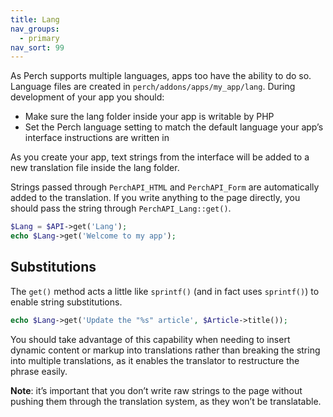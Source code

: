 ```yaml
---
title: Lang
nav_groups:
  - primary
nav_sort: 99
---
```


As Perch supports multiple languages, apps too have the ability to do so. Language files are created in `perch/addons/apps/my_app/lang`. During development of your app you should:

- Make sure the lang folder inside your app is writable by PHP
- Set the Perch language setting to match the default language your app’s interface instructions are written in

As you create your app, text strings from the interface will be added to a new translation file inside the lang folder.

Strings passed through `PerchAPI_HTML` and `PerchAPI_Form` are automatically added to the translation. If you write anything to the
page directly, you should pass the string through `PerchAPI_Lang::get()`.

```php
$Lang = $API->get('Lang');
echo $Lang->get('Welcome to my app');
```

## Substitutions 

The `get()` method acts a little like `sprintf()` (and in fact uses `sprintf()`) to enable string substitutions.

```php
echo $Lang->get('Update the "%s" article', $Article->title());
```

You should take advantage of this capability when needing to insert dynamic content or markup into translations rather than breaking the string into multiple translations, as it enables the translator to restructure the phrase easily.

**Note**: it’s important that you don’t write raw strings to the page without pushing them through the translation system, as they won’t be
translatable.
